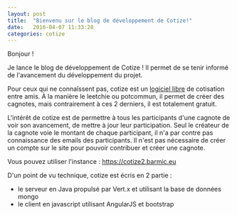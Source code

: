```yaml
---
layout: post
title:  "Bienvenu sur le blog de développement de Cotize!"
date:   2016-04-07 11:33:28
categories: cotize
---
```


Bonjour !

Je lance le blog de développement de Cotize ! Il permet de se tenir informé de l'avancement du développement du projet.

Pour ceux qui ne connaîssent pas, cotize est un [logiciel libre][licence] de cotisation entre amis.
À la manière le leetchie ou potcommun, il permet de créer des cagnotes, mais contrairement à ces 2 derniers, il est totalement gratuit.

L'intérêt de cotize est de permettre à tous les participants d'une cagnote de voir son avancement, de mettre à jour leur participation.
Seul le créateur de la cagnote voie le montant de chaque participant, il n'a par contre pas connaissance des emails des participants.
Il n'est pas nécessaire de créer un compte sur le site pour pouvoir contribuer et créer une cagnote.

Vous pouvez utiliser l'instance : https://cotize2.barmic.eu

D'un point de vu technique, cotize est écris en 2 partie :

- le serveur en Java propulsé par Vert.x et utilisant la base de données mongo
- le client en javascript utilisant AngularJS et bootstrap

[licence]:    https://raw.githubusercontent.com/barmic/cotize/master/LICENSE
